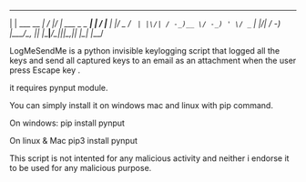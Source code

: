    
                        
   
   
   
   
 _              __  __     ___              _ __  __     
| |   ___  __ _|  \/  |___/ __| ___ _ _  __| |  \/  |___ 
| |__/ _ \/ _` | |\/| / -_)__ \/ -_) ' \/ _` | |\/| / -_)
|____\___/\__, |_|  |_\___|___/\___|_||_\__,_|_|  |_\___|
          |___/                                          


   
   
    
   
LogMeSendMe is a python invisible keylogging script that logged all the keys and send all captured keys to an email as an attachment when the user press Escape key <Esc>.

it requires pynput module.

You can simply install it on windows mac and linux with pip command.

On windows:
pip install pynput

On linux & Mac
pip3 install pynput

This script is not intented for any malicious activity and neither i endorse it to be used for any malicious purpose.
